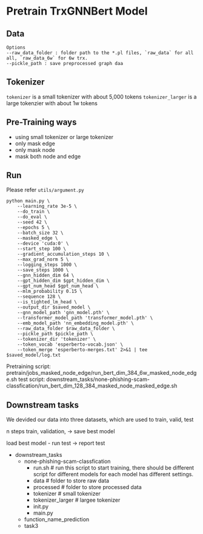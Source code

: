 # Pretrain TrxGNNBert Model

## Data
```
Options
--raw_data_folder : folder path to the *.pl files, `raw_data` for all all, `raw_data_6w` for 6w trx.
--pickle_path : save preprocessed graph daa
```

## Tokenizer
`tokenizer` is a small tokenizer with about 5,000 tokens
`tokenizer_larger` is a large tokenzier with about 1w tokens
## Pre-Training ways
   - using small tokenizer or large tokenizer
   - only mask edge 
   - only mask node
   - mask both node and edge


## Run

Please refer `utils/argument.py`

```shell
python main.py \
    --learning_rate 3e-5 \
    --do_train \
    --do_eval \
    --seed 42 \
    --epochs 5 \
    --batch_size 32 \
    --masked_edge \
    --device 'cuda:0' \
    --start_step 100 \
    --gradient_accumulation_steps 10 \
    --max_grad_norm 5 \
    --logging_steps 1000 \
    --save_steps 1000 \
    --gnn_hidden_dim 64 \
    --gpt_hidden_dim $gpt_hidden_dim \
    --gpt_num_head $gpt_num_head \
    --mlm_probability 0.15 \
    --sequence 128 \
    --is_tighted_lm_head \
    --output_dir $saved_model \
    --gnn_model_path 'gnn_model.pth' \
    --transformer_model_path 'transformer_model.pth' \
    --emb_model_path 'nn_embedding_model.pth' \
    --raw_data_folder $raw_data_folder \
    --pickle_path $pickle_path \
    --tokenizer_dir 'tokenizer' \
    --token_vocab 'esperberto-vocab.json' \
    --token_merge 'esperberto-merges.txt' 2>&1 | tee  $saved_model/log.txt
```
Pretraining script: pretrain/jobs_masked_node_edge/run_bert_dim_384_6w_masked_node_edge.sh
test script:  downstream_tasks/none-phishing-scam-classfication/run_bert_dim_128_384_masked_node_masked_edge.sh
## Downstream tasks
We devided our data into three datasets, which are used to train, valid, test

n steps train, validation, -> save best model 

load best model - run test -> report
test


- downstream_tasks
    - none-phishing-scam-classfication
        - run.sh # run this script to start training, there should be different script for different models for each model has different settings. 
        - data # folder to store raw data 
        - processed # folder to store processed data
        - tokenizer # small tokenizer
        - tokenizer_larger # largee tokenizer
        - init.py
        - main.py
    - function_name_prediction
    - task3
